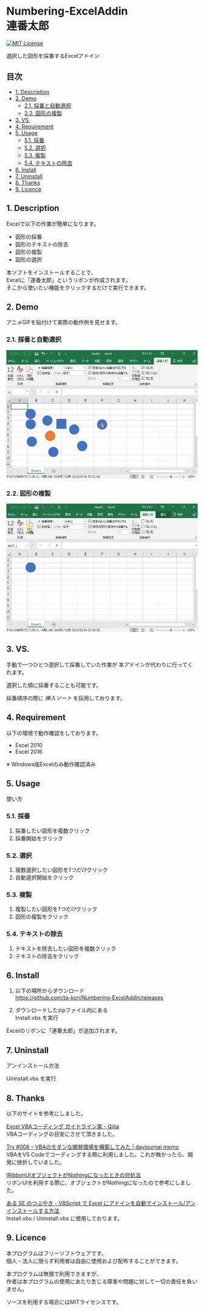 Numbering-ExcelAddin  
連番太郎
====

[![MIT License](https://img.shields.io/badge/license-MIT-blue.svg?style=flat)](https://raw.githubusercontent.com/ta-kon/Numbering-ExcelAddin/master/LICENSE)

選択した図形を採番するExcelアドイン

## 目次

- [1. Description](#1-description)
- [2. Demo](#2-demo)
    - [2.1. 採番と自動選択](#21-採番と自動選択)
    - [2.2. 図形の複製](#22-図形の複製)
- [3. VS.](#3-vs)
- [4. Requirement](#4-requirement)
- [5. Usage](#5-usage)
    - [5.1. 採番](#51-採番)
    - [5.2. 選択](#52-選択)
    - [5.3. 複製](#53-複製)
    - [5.4. テキストの除去](#54-テキストの除去)
- [6. Install](#6-Install)
- [7. Uninstall](#7-uninstall)
- [8. Thanks](#8-thanks)
- [9. Licence](#9-licence)

## 1. Description
Excelで以下の作業が簡単になります。
* 図形の採番
* 図形のテキストの除去
* 図形の複製
* 図形の選択

本ソフトをインストールすることで、  
Excelに「連番太郎」というリボンが作成されます。  
そこから使いたい機能をクリックするだけで実行できます。

## 2. Demo
アニメGIFを貼付けて実際の動作例を見せます。

### 2.1. 採番と自動選択
![NumberingShape](https://raw.githubusercontent.com/ta-kon/Numbering-ExcelAddin/master/movie/NumberingShape.gif)

### 2.2. 図形の複製
![CloneShape](https://raw.githubusercontent.com/ta-kon/Numbering-ExcelAddin/master/movie/CloneShape.gif)

## 3. VS. 
手動で一つひとつ選択して採番していた作業が
本アドインが代わりに行ってくれます。

選択した順に採番することも可能です。

採番順序の際に *挿入ソート* を採用しております。

## 4. Requirement
以下の環境で動作確認をしております。  
* Excel 2010
* Excel 2016

※ Windows版Excelのみ動作確認済み

## 5. Usage
使い方

### 5.1. 採番
1. 採番したい図形を複数クリック
2. 採番開始をクリック

### 5.2. 選択
1. 複数選択したい図形を*1つだけ*クリック
2. 自動選択開始をクリック

### 5.3. 複製
1. 複製したい図形を*1つだけ*クリック
2. 図形の複製をクリック

### 5.4. テキストの除去
1. テキストを除去したい図形を複数クリック
2. テキストの除去をクリック

## 6. Install

1. 以下の場所からダウンロード  
https://github.com/ta-kon/Numbering-ExcelAddin/releases

2. ダウンロードしたzipファイル内にある  
Install.vbs を実行

Excelのリボンに「連番太郎」が追加されます。

## 7. Uninstall
アンインストール方法

Uninstall.vbs を実行

## 8. Thanks

以下のサイトを参考にしました。  

[Excel VBAコーディング ガイドライン案 - Qiita](https://qiita.com/mima_ita/items/8b0eec3b5a81f168822d)  
VBAコーディングの目安にさせて頂きました。  

[Try #008 – VBAのモダンな開発環境を構築してみた | dayjournal memo](https://day-journal.com/memo/try-008/)  
VBAをVS Codeでコーディングする際に利用しました。これが無かったら、開発に挫折していました。  

[IRibbonUIオブジェクトがNothingになったときの対処法](http://www.ka-net.org/ribbon/ri64.html)  
リボンUIを利用する際に、オブジェクトがNothingになったので参考にしました。  

[ある SE のつぶやき - VBScript で Excel にアドインを自動でインストール/アンインストールする方法](http://fnya.cocolog-nifty.com/blog/2014/03/vbscript-excel-.html)  
Install.vbs / Uninstall.vbs に使用しております。  

## 9. Licence
本プログラムはフリーソフトウェアです。  
個人・法人に限らず利用者は自由に使用および配布することができます。  

本プログラムは無償で利用できますが、  
作者は本プログラムの使用にあたり生じる障害や問題に対して一切の責任を負いません。  

ソースを利用する場合にはMITライセンスです。
